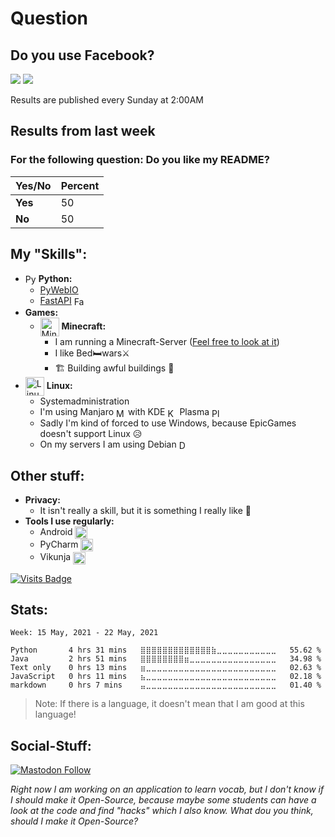 



<!--
<p align="center">
  <img src="https://github.com/mawoka-myblock/mawoka-myblock/raw/main/intro.gif" />
</p>
-->



# Question
## Do you use Facebook?

[![](https://img.shields.io/badge/-Yes-brightgreen?style=for-the-badge)](https://go.mawoka.eu.org/NxVd8)      [![](https://img.shields.io/badge/-No-red?style=for-the-badge)](https://go.mawoka.eu.org/HfH3s)

Results are published every Sunday at 2:00AM
## Results from last week
### For the following question: Do you like my README?
|Yes/No |Percent|
|-------|-------|
|**Yes**| 50|
|**No** | 50|




## My "Skills":
 -  <img src="https://simpleicons.org/icons/python.svg" height="17em" align="center" alt="Python" title="Python"/> **Python:**
	-	[PyWebIO](https://github.com/wang0618/PyWebIO) 
	-	[FastAPI](https://fastapi.tiangolo.com) <img src="https://simpleicons.org/icons/fastapi.svg" height="17em" align="center" alt="FastAPI" title="FastAPI"/>
- **Games:**
	- [<img src="https://simpleicons.org/icons/minecraft.svg" height="30em" align="center" alt="Minecraft" title="Minecraft"/>](https://minecraft.net) **Minecraft:** 
		- I am running a Minecraft-Server ([Feel free to look at it](https://myblock.de.cool))
		- I like Bed🛏️wars⚔️
		- 🏗️ Building awful buildings 🏢
- <img src="https://simpleicons.org/icons/linux.svg" height="30em" align="center" alt="Linux" title="Linux"/> **Linux:**
	- Systemadministration 
	- I'm using Manjaro [<img src="https://manjaro.org/img/logo.svg" height="15em" align="center" alt="Manjaro" title="Manjaro"/>](https://manjaro.org) with KDE  [<img src="https://kde.org/media/images/trademark_kde_gear_black_logo.png" height="15em" align="center" alt="KDE" title="KDE"/>](https://kde.org) Plasma [<img src="https://kde.org/images/plasma.svg" height="15em" align="center" alt="Plasma" title="Plasma"/>](https://kde.org/plasma-desktop)
	- Sadly I'm kind of forced to use Windows, because EpicGames doesn't support Linux 😥
	- On my servers I am using Debian  [<img src="https://www.debian.org/logos/openlogo-nd.svg" height="15em" align="center" alt="Debian" title="Debian"/>](https://debian.org)
## Other stuff:
- **Privacy:**
	- It isn't really a skill, but it is something I really like  💓
- **Tools I use regularly:**
	- Android [<img src="https://simpleicons.org/icons/android.svg" height="20em" align="center" alt="Android" title="Android"/>](https://www.android.com/)
	- PyCharm [<img src="https://simpleicons.org/icons/pycharm.svg" height="20em" align="center" alt="PyCharm" title="PyCharm"/>](https://www.jetbrains.com/pycharm/)
	- Vikunja [<img src="https://kolaente.dev/vikunja/frontend/raw/branch/main/public/favicon.ico" height="20em" align="center" alt="Vikunja" title="Vikunja"/>](https://vikunja.io)

[![Visits Badge](https://badges.pufler.dev/visits/mawoka-myblock/mawoka-myblock)](https://mawoka.eu.org/lol.html)

## Stats:
<!--START_SECTION:waka-->
```text
Week: 15 May, 2021 - 22 May, 2021

Python       4 hrs 31 mins   ⣿⣿⣿⣿⣿⣿⣿⣿⣿⣿⣿⣿⣿⣷⣀⣀⣀⣀⣀⣀⣀⣀⣀⣀⣀   55.62 % 
Java         2 hrs 51 mins   ⣿⣿⣿⣿⣿⣿⣿⣿⣶⣀⣀⣀⣀⣀⣀⣀⣀⣀⣀⣀⣀⣀⣀⣀⣀   34.98 % 
Text only    0 hrs 13 mins   ⣶⣀⣀⣀⣀⣀⣀⣀⣀⣀⣀⣀⣀⣀⣀⣀⣀⣀⣀⣀⣀⣀⣀⣀⣀   02.63 % 
JavaScript   0 hrs 11 mins   ⣦⣀⣀⣀⣀⣀⣀⣀⣀⣀⣀⣀⣀⣀⣀⣀⣀⣀⣀⣀⣀⣀⣀⣀⣀   02.18 % 
markdown     0 hrs 7 mins    ⣤⣀⣀⣀⣀⣀⣀⣀⣀⣀⣀⣀⣀⣀⣀⣀⣀⣀⣀⣀⣀⣀⣀⣀⣀   01.40 % 
```
<!--END_SECTION:waka-->

> Note: If there is a language, it doesn't mean that I am good at this language!
## Social-Stuff:



[![Mastodon Follow](https://img.shields.io/mastodon/follow/000197929?domain=https%3A%2F%2Fmastodon.online&style=social)](https://mastodon.online/invite/Mhw5dbRx)


*Right now I am working on an application to learn vocab, but I don't know if I should make it Open-Source, because maybe some students can have a look at the code and find "hacks" which I also know. What dou you think, should I make it Open-Source?*



